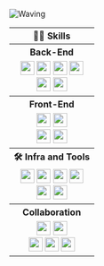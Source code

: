 <!-- Header -->

![Waving](https://capsule-render.vercel.app/api?type=waving&height=200&text=%20안녕하세요%20김건영%20입니다!%20🙇&fontAlign=50&fontAlignY=40&color=gradient)



<!-- Body -->


 <table align="center">                      <!-- 기술스텍 테이블 -->
  
  <!--백엔드-->
  
  <tr>
   <th>🧑‍💻 Skills</th>
  </tr>
  
  <tr>
   <th> Back-End </th>
  </tr>
  
  <tr>
    <td align="center">
     <img src="https://img.shields.io/badge/Java-f3b348?style=flat-square&logo=&logoColor=white" height=25px />
     <img src="https://img.shields.io/badge/SpringBoot-6DB33F?style=flat-square&logo=SpringBoot&logoColor=white" height=25px />
     <img src="https://img.shields.io/badge/Spring Security-6DB33F?style=flat-square&logo=Spring Security&logoColor=white" height=25px />
     <img src="https://img.shields.io/badge/JWT-97979A?style=flat-square&logo=&logoColor=white" height=25px />
     <br/>
     <img src="https://img.shields.io/badge/Docker-2496ED?style=flat-square&logo=Docker&logoColor=white" height=25px />
     <img src="https://img.shields.io/badge/IntelliJ-000000?style=flat-square&logo=intellijidea&logoColor=white" height=25px />
     
  </tr>

  
  <!--프론트엔드-->
  <tr>       
   <th >
    Front-End
   </th>
  </tr>
  <tr>
    <td align="center">
     <img src="https://img.shields.io/badge/JavaScript-F7DF1E?style=flat-square&logo=JavaScript&logoColor=white" height=25px />
     <img src="https://img.shields.io/badge/HTML-E34F26?style=flat-square&logo=HTML5&logoColor=white" height=25px />
     <br/>
     <img src="https://img.shields.io/badge/CSS3-1572B6?style=flat-square&logo=CSS3&logoColor=white" height=25px />
     <img src="https://img.shields.io/badge/Bootstrap-7952B3?style=flat-square&logo=Bootstrap&logoColor=white" height=25px />
   </td>
  </tr>

<!-- 인프라 & 툴-->
<tr>
   <th>🛠️ Infra and Tools</th>
</tr>
  <tr>
   <td align="center">
     <img src="https://img.shields.io/badge/aws-232F3E.svg?&style=for-the-badge&logo=amazonaws&logoColor=white" height=25px />
     <img src="https://img.shields.io/badge/docker-2496ED.svg?style=for-the-badge&logo=docker&logoColor=white" height=25px>
     <img src="https://img.shields.io/badge/git-F05032.svg?&style=for-the-badge&logo=git&logoColor=white" height=25px>
     <img src="https://img.shields.io/badge/vscode-007ACC.svg?&style=for-the-badge&logo=visualstudiocode&logoColor=white" height=25px>
    <br/>
    <img src="https://img.shields.io/badge/eclipse-2C2255.svg?&style=for-the-badge&logo=eclipseide&logoColor=white" height=25px>
    <img src="https://img.shields.io/badge/redis-%23DD0031.svg?style=flat-square&logo=intellijidea&logoColor=white" height=25px />
   </td>
  </tr>
  
  <!--협업-->  
  <tr>
   <th>
    Collaboration
   </th>
  </tr>
  <tr>
   <td align="center">
     <img src="https://img.shields.io/badge/GitHub-181717?style=flat-square&logo=GitHub&logoColor=white" height=25px />
     <img src="https://img.shields.io/badge/Postman-FF6C37?style=flat-square&logo=Postman&logoColor=white" height=25px />
     <br/>
     <img src="https://img.shields.io/badge/Slack-4A154B?style=flat-square&logo=Slack&logoColor=white" height=25px />
     <img src="https://img.shields.io/badge/Discord-5865F2?style=flat-square&logo=Discord&logoColor=white" height=25px />
     <img src="https://img.shields.io/badge/Notion-000000?style=flat-square&logo=Notion&logoColor=white" height=25px />
    </td>
  </tr>
</table>

</br>



